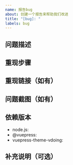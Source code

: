 ```yaml
---
name: 报告bug
about: 创建一个报告来帮助我们改进
title: "[bug]: "
labels: bug
---
```


<!--请按照模板填写，否则此issue将可能被关闭-->

## 问题描述
<!--xxxx-->

## 重现步骤
<!--
1. [xxx]
2. [xxx]
3. [xxx]
-->

## 重现链接（如有）
<!--https://xxx.com-->

## 问题截图（如有）
<!--![](xxx.jpg)-->

## 依赖版本

- node.js: <!--v1x.x.x-->
- @vuepress: <!--v1.x.x-->
- vuepress-theme-vdoing: <!--v1.x.x-->

## 补充说明（可选）
<!--xxxx-->
